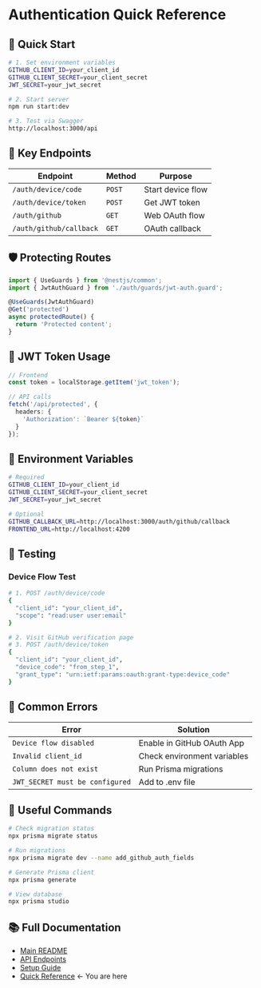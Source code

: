 # Authentication Quick Reference

## 🚀 Quick Start

```bash
# 1. Set environment variables
GITHUB_CLIENT_ID=your_client_id
GITHUB_CLIENT_SECRET=your_client_secret
JWT_SECRET=your_jwt_secret

# 2. Start server
npm run start:dev

# 3. Test via Swagger
http://localhost:3000/api
```

## 🔑 Key Endpoints

| Endpoint | Method | Purpose |
|----------|--------|---------|
| `/auth/device/code` | `POST` | Start device flow |
| `/auth/device/token` | `POST` | Get JWT token |
| `/auth/github` | `GET` | Web OAuth flow |
| `/auth/github/callback` | `GET` | OAuth callback |

## 🛡️ Protecting Routes

```typescript
import { UseGuards } from '@nestjs/common';
import { JwtAuthGuard } from './auth/guards/jwt-auth.guard';

@UseGuards(JwtAuthGuard)
@Get('protected')
async protectedRoute() {
  return 'Protected content';
}
```

## 🔐 JWT Token Usage

```typescript
// Frontend
const token = localStorage.getItem('jwt_token');

// API calls
fetch('/api/protected', {
  headers: {
    'Authorization': `Bearer ${token}`
  }
});
```

## 📝 Environment Variables

```bash
# Required
GITHUB_CLIENT_ID=your_client_id
GITHUB_CLIENT_SECRET=your_client_secret
JWT_SECRET=your_jwt_secret

# Optional
GITHUB_CALLBACK_URL=http://localhost:3000/auth/github/callback
FRONTEND_URL=http://localhost:4200
```

## 🧪 Testing

### Device Flow Test
```bash
# 1. POST /auth/device/code
{
  "client_id": "your_client_id",
  "scope": "read:user user:email"
}

# 2. Visit GitHub verification page
# 3. POST /auth/device/token
{
  "client_id": "your_client_id",
  "device_code": "from_step_1",
  "grant_type": "urn:ietf:params:oauth:grant-type:device_code"
}
```

## 🚨 Common Errors

| Error | Solution |
|-------|----------|
| `Device flow disabled` | Enable in GitHub OAuth App |
| `Invalid client_id` | Check environment variables |
| `Column does not exist` | Run Prisma migrations |
| `JWT_SECRET must be configured` | Add to .env file |

## 🔧 Useful Commands

```bash
# Check migration status
npx prisma migrate status

# Run migrations
npx prisma migrate dev --name add_github_auth_fields

# Generate Prisma client
npx prisma generate

# View database
npx prisma studio
```

## 📚 Full Documentation

- [Main README](./README.md)
- [API Endpoints](./endpoints.md)
- [Setup Guide](./setup.md)
- [Quick Reference](./quick-reference.md) ← You are here 